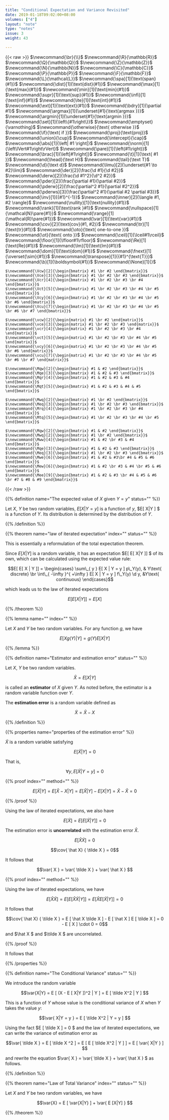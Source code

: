 ```yaml
---
title: "Conditional Expectation and Variance Revisited"
date: 2019-01-18T09:02:00+08:00
volumes: ["4"]
layout: "note"
type: "notes"
issue: 3
weight: 43

---
```


<!--more-->

<div class="latex-macros">
  {{< raw >}}
    $\newcommand{\br}{\\}$
    $\newcommand{\R}{\mathbb{R}}$
    $\newcommand{\Q}{\mathbb{Q}}$
    $\newcommand{\Z}{\mathbb{Z}}$
    $\newcommand{\N}{\mathbb{N}}$
    $\newcommand{\C}{\mathbb{C}}$
    $\newcommand{\P}{\mathbb{P}}$
    $\newcommand{\F}{\mathbb{F}}$
    $\newcommand{\L}{\mathcal{L}}$
    $\newcommand{\spa}[1]{\text{span}(#1)}$
    $\newcommand{\dist}[1]{\text{dist}(#1)}$
    $\newcommand{\max}[1]{\text{max}(#1)}$
    $\newcommand{\min}[1]{\text{min}(#1)}$
    $\newcommand{\supr}[1]{\text{sup}(#1)}$
    $\newcommand{\infi}[1]{\text{inf}(#1)}$
    $\newcommand{\ite}[1]{\text{int}(#1)}$
    $\newcommand{\ext}[1]{\text{ext}(#1)}$
    $\newcommand{\bdry}[1]{\partial #1}$
    $\newcommand{\argmax}[1]{\underset{#1}{\text{argmax }}}$
    $\newcommand{\argmin}[1]{\underset{#1}{\text{argmin }}}$
    $\newcommand{\set}[1]{\left\{#1\right\}}$
    $\newcommand{\emptyset}{\varnothing}$
    $\newcommand{\otherwise}{\text{ otherwise }}$
    $\newcommand{\if}{\text{ if }}$
    $\newcommand{\proj}{\text{proj}}$
    $\newcommand{\union}{\cup}$
    $\newcommand{\intercept}{\cap}$
    $\newcommand{\abs}[1]{\left| #1 \right|}$
    $\newcommand{\norm}[1]{\left\lVert#1\right\rVert}$
    $\newcommand{\pare}[1]{\left(#1\right)}$
    $\newcommand{\brac}[1]{\left[#1\right]}$
    $\newcommand{\t}[1]{\text{ #1 }}$
    $\newcommand{\head}{\text H}$
    $\newcommand{\tail}{\text T}$
    $\newcommand{\d}{\text d}$
    $\newcommand{\limu}[2]{\underset{#1 \to #2}\lim}$
    $\newcommand{\der}[2]{\frac{\d #1}{\d #2}}$
    $\newcommand{\derw}[2]{\frac{\d #1^2}{\d^2 #2}}$
    $\newcommand{\pder}[2]{\frac{\partial #1}{\partial #2}}$
    $\newcommand{\pderw}[2]{\frac{\partial^2 #1}{\partial #2^2}}$
    $\newcommand{\pderws}[3]{\frac{\partial^2 #1}{\partial #2 \partial #3}}$
    $\newcommand{\inv}[1]{{#1}^{-1}}$
    $\newcommand{\inner}[2]{\langle #1, #2 \rangle}$
    $\newcommand{\nullity}[1]{\text{nullity}(#1)}$
    $\newcommand{\rank}[1]{\text{rank }#1}$
    $\newcommand{\nullspace}[1]{\mathcal{N}\pare{#1}}$
    $\newcommand{\range}[1]{\mathcal{R}\pare{#1}}$
    $\newcommand{\var}[1]{\text{var}(#1)}$
    $\newcommand{\cov}[2]{\text{cov}(#1, #2)}$
    $\newcommand{\tr}[1]{\text{tr}(#1)}$
    $\newcommand{\oto}{\text{ one-to-one }}$
    $\newcommand{\ot}{\text{ onto }}$
    $\newcommand{\ceil}[1]{\lceil#1\rceil}$
    $\newcommand{\floor}[1]{\lfloor#1\rfloor}$
    $\newcommand{\Re}[1]{\text{Re}(#1)}$
    $\newcommand{\Im}[1]{\text{Im}(#1)}$
    $\newcommand{\dom}[1]{\text{dom}(#1)}$
    $\newcommand{\fnext}[1]{\overset{\sim}{#1}}$
    $\newcommand{\transpose}[1]{{#1}^{\text{T}}}$
    $\newcommand{\b}[1]{\boldsymbol{#1}}$
    $\newcommand{\None}[1]{}$


    $\newcommand{\Vcw}[2]{\begin{bmatrix} #1 \br #2 \end{bmatrix}}$
    $\newcommand{\Vce}[3]{\begin{bmatrix} #1 \br #2 \br #3 \end{bmatrix}}$
    $\newcommand{\Vcr}[4]{\begin{bmatrix} #1 \br #2 \br #3 \br #4 \end{bmatrix}}$
    $\newcommand{\Vct}[5]{\begin{bmatrix} #1 \br #2 \br #3 \br #4 \br #5 \end{bmatrix}}$
    $\newcommand{\Vcy}[6]{\begin{bmatrix} #1 \br #2 \br #3 \br #4 \br #5 \br #6 \end{bmatrix}}$
    $\newcommand{\Vcu}[7]{\begin{bmatrix} #1 \br #2 \br #3 \br #4 \br #5 \br #6 \br #7 \end{bmatrix}}$

    $\newcommand{\vcw}[2]{\begin{matrix} #1 \br #2 \end{matrix}}$
    $\newcommand{\vce}[3]{\begin{matrix} #1 \br #2 \br #3 \end{matrix}}$
    $\newcommand{\vcr}[4]{\begin{matrix} #1 \br #2 \br #3 \br #4 \end{matrix}}$
    $\newcommand{\vct}[5]{\begin{matrix} #1 \br #2 \br #3 \br #4 \br #5 \end{matrix}}$
    $\newcommand{\vcy}[6]{\begin{matrix} #1 \br #2 \br #3 \br #4 \br #5 \br #6 \end{matrix}}$
    $\newcommand{\vcu}[7]{\begin{matrix} #1 \br #2 \br #3 \br #4 \br #5 \br #6 \br #7 \end{matrix}}$

    $\newcommand{\Mqw}[2]{\begin{bmatrix} #1 & #2 \end{bmatrix}}$
    $\newcommand{\Mqe}[3]{\begin{bmatrix} #1 & #2 & #3 \end{bmatrix}}$
    $\newcommand{\Mqr}[4]{\begin{bmatrix} #1 & #2 & #3 & #4 \end{bmatrix}}$
    $\newcommand{\Mqt}[5]{\begin{bmatrix} #1 & #2 & #3 & #4 & #5 \end{bmatrix}}$

    $\newcommand{\Mwq}[2]{\begin{bmatrix} #1 \br #2 \end{bmatrix}}$
    $\newcommand{\Meq}[3]{\begin{bmatrix} #1 \br #2 \br #3 \end{bmatrix}}$
    $\newcommand{\Mrq}[4]{\begin{bmatrix} #1 \br #2 \br #3 \br #4 \end{bmatrix}}$
    $\newcommand{\Mtq}[5]{\begin{bmatrix} #1 \br #2 \br #3 \br #4 \br #5 \end{bmatrix}}$

    $\newcommand{\Mqw}[2]{\begin{bmatrix} #1 & #2 \end{bmatrix}}$
    $\newcommand{\Mwq}[2]{\begin{bmatrix} #1 \br #2 \end{bmatrix}}$
    $\newcommand{\Mww}[4]{\begin{bmatrix} #1 & #2 \br #3 & #4 \end{bmatrix}}$
    $\newcommand{\Mqe}[3]{\begin{bmatrix} #1 & #2 & #3 \end{bmatrix}}$
    $\newcommand{\Meq}[3]{\begin{bmatrix} #1 \br #2 \br #3 \end{bmatrix}}$
    $\newcommand{\Mwe}[6]{\begin{bmatrix} #1 & #2 & #3\br #4 & #5 & #6 \end{bmatrix}}$
    $\newcommand{\Mew}[6]{\begin{bmatrix} #1 & #2 \br #3 & #4 \br #5 & #6 \end{bmatrix}}$
    $\newcommand{\Mee}[9]{\begin{bmatrix} #1 & #2 & #3 \br #4 & #5 & #6 \br #7 & #8 & #9 \end{bmatrix}}$
  {{< /raw >}}
</div>

{{% definition name="The expected value of $X$ given $Y=y$" status="" %}}

Let $X$, $Y$ be two random variables, $E[ X | Y = y]$ is a function of $y$, $E[ X|Y ] $ is a function of $Y$. Its distribution is determined by the distribution of $Y$.

{{% /definition %}}

{{% theorem name="law of iterated expectation" index="" status="" %}}

This is essentially a reformulation of the total expectation theorem.

Since $E[ X | Y ]$ is a random variable, it has an expectation $E[ E[ X|Y ]] $ of its own, which can be calculated using the expected value rule:

$$E[ E[ X | Y ]] = \begin{cases}
\sum\_{ y } E[ X | Y = y ] p\_Y(y), & Y\text{ discrete} \br
\int\_{ -\infty }^{ +\infty } E[ X | Y = y ] f\_Y(y) \d y, &Y\text{ continuous}
\end{cases}$$

which leads us to the law of iterated expectations

$$E[ E[ X | Y ]] = E[ X ] $$

{{% /theorem %}}

{{% lemma name="" index="" %}}

Let $X$ and $Y$ be two random variables. For any function $g$, we have

$$E[ X g(Y) | Y ] = g(Y) E[ X | Y ]$$

{{% /lemma %}}

{{% definition name="Estimator and estimation error" status="" %}}

Let $X$, $Y$ be two random variables.

$$\hat X = E[X|Y] $$

is called an **estimator** of $X$ given $Y$. As noted before, the estimator is a random variable function over $Y$.

The **estimation error** is a random variable defined as

$$\tilde X = \hat X - X $$


{{% /definition %}}

{{% properties name="properties of the estimation error" %}}

$\tilde X$ is a random variable satisfying

$$E[ \tilde X | Y ] = 0$$

That is,

$$\forall y, E[ \tilde X | Y = y ] = 0 $$

{{% proof index="" method="" %}}

$$E[ \tilde X | Y ] = E[ \hat X - X | Y ] = E[ \hat X | Y ] - E[ X | Y ] = \hat X - \hat X = 0$$

{{% /proof %}}

Using the law of iterated expectations, we also have

$$E[ \tilde X ] = E[ E[ \tilde X | Y ]] = 0 $$

The estimation error is **uncorrelated** with the estimation error $\hat X$.

$$E[ \hat X \tilde X ] = 0 $$

$$\cov{ \hat X} { \tilde X } = 0$$

It follows that

$$\var{ X } = \var{ \tilde X } + \var{ \hat X } $$

{{% proof index="" method="" %}}

Using the law of iterated expectations, we have

$$E[ \hat X \tilde X ] = E[ E[ \hat X \tilde X | Y ]] = E[ \hat X E[ \tilde X | Y ]] = 0$$

It follows that

$$\cov{ \hat X} { \tilde X } = E [ \hat X \tilde X ] - E [ \hat X ] E [ \tilde X ] = 0 - E [ X ] \cdot 0 = 0$$

and $\hat X $ and $\tilde X $ are uncorrelated.

{{% /proof %}}

It follows that

{{% /properties %}}

{{% definition name="The Conditional Variance" status="" %}}

We introduce the random variable

$$\var{X|Y} = E [ (X - E [ X|Y ])^2 | Y ] = E [ \tilde X^2 | Y ] $$

This is a function of $Y$ whose value is the conditional variance of $X$ when $Y$ takes the value $y$:

$$\var{ X|Y = y } = E [ \tilde X^2 | Y = y ] $$

Using the fact $E [ \tilde X ] = 0 $ and the law of iterated expectations, we can write the variance of estimation error as

$$\var{ \tilde X } = E [ \tilde X ^2 ] = E [ E [ \tilde X^2 | Y ] ] = E [ \var{ X|Y } ] $$

and rewrite the equation $\var{ X } = \var{ \tilde X } + \var{ \hat X } $ as follows.

{{% /definition %}}

{{% theorem name="Law of Total Variance" index="" status="" %}}

Let $X$ and $Y$ be two random variables, we have

$$\var{X} = E [ \var{X|Y} ] + \var{ E [X|Y] } $$

{{% /theorem %}}

